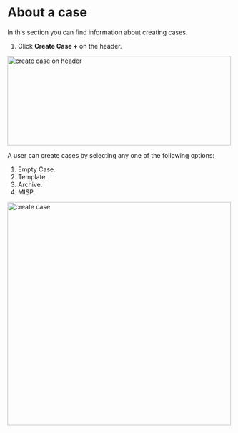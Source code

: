 # About a case

In this section you can find information about creating cases. 

1. Click **Create Case +** on the header.

<img src="../images/create_case_header.png" alt="create case on header" width="500" height="200"/>

A user can create cases by selecting any one of the following options: 

1. Empty Case.
1. Template.
1. Archive.
1. MISP.

<img src="../images/create_case.png" alt="create case" width="500" height="500"/>

